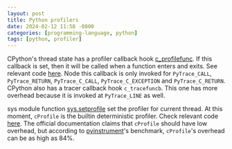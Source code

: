 ```yaml
---
layout: post
title: Python profilers
date: 2024-02-12 11:58 -0800
categories: [programming-language, python]
tags: [python, profiler]
---
```


CPython's thread state has a profiler callback hook
[c_profilefunc](https://github.com/python/cpython/blob/f8dc6186d1857a19edd182277a9d78e6d6cc3787/Include/cpython/pystate.h#L112).
If this callback is set, then it will be called when a function enters and
exits. See relevant code
[here](https://github.com/python/cpython/blob/955ba2839bc5875424ae745bfab53e880a9ace49/Python/ceval.c#L7249).
Node this callback is only invoked for `PyTrace_CALL`, `PyTrace_RETURN`,
`PyTrace_C_CALL`, `PyTrace_C_EXCEPTION` and `PyTrace_C_RETURN`. CPython also
has a tracer callback hook `c_tracefuncb`. This one has more overhead because
it is invoked at `PyTrace_LINE` as well.

sys module function
[sys.setprofile](https://docs.python.org/3/library/sys.html#sys.setprofile) set
the profiler for current thread. At this moment, `cProfile` is the builtin
deterministic profiler. Check relevant code
[here](https://github.com/python/cpython/blob/6b01fc7045dfeb27d146983e62759ce81ddf9e30/Modules/_lsprof.c#L406).
The official documentation claims that `cProfile` should have low overhead, but
according to
[pyinstrument](https://pyinstrument.readthedocs.io/en/latest/how-it-works.html)'s
benchmark, `cProfile`'s overhead can be as high as 84%.

